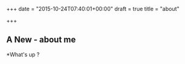 +++
date = "2015-10-24T07:40:01+00:00"
draft = true
title = "about"

+++

## A New - about me

*What's up ?
